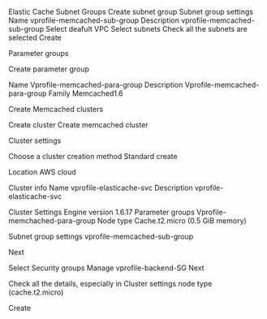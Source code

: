 

Elastic Cache
Subnet Groups
Create subnet group
Subnet group settings
Name
vprofile-memcached-sub-group
Description
vprofile-memcached-sub-group
Select deafult VPC
Select subnets
Check all the subnets are selected 
Create

Parameter groups

Create parameter group

Name 
Vprofile-memcached-para-group
Description 
Vprofile-memcached-para-group
Family
Memcached1.6

Create
Memcached clusters

Create cluster 
Create memcached cluster

Cluster settings

Choose a cluster creation method
Standard create

Location
AWS cloud

Cluster info 
Name 
vprofile-elasticache-svc
Description
vprofile-elasticache-svc

Cluster Settings
Engine version
1.6.17
Parameter groups
Vprofile-memchached-para-group
Node type
Cache.t2.micro (0.5 GiB memory)

Subnet group settings
vprofile-memcached-sub-group

Next

Select Security groups
Manage
vprofile-backend-SG
Next

Check all the details, especially in Cluster settings node type (cache.t2.micro)

Create





